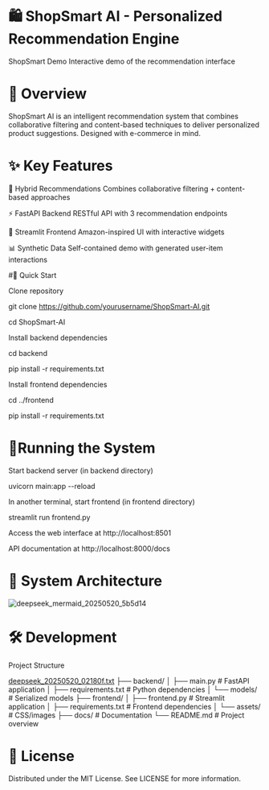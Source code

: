 # 🛍️ ShopSmart AI - Personalized Recommendation Engine
ShopSmart Demo Interactive demo of the recommendation interface

# 🌟 Overview
ShopSmart AI is an intelligent recommendation system that combines collaborative filtering and content-based techniques to deliver personalized product suggestions. Designed with e-commerce in mind.

# ✨ Key Features

🎯 Hybrid Recommendations	Combines collaborative filtering + content-based approaches

⚡ FastAPI Backend	RESTful API with 3 recommendation endpoints

💅 Streamlit Frontend	Amazon-inspired UI with interactive widgets

📊 Synthetic Data	Self-contained demo with generated user-item interactions

#🚀 Quick Start

 Clone repository

git clone https://github.com/yourusername/ShopSmart-AI.git

cd ShopSmart-AI

 Install backend dependencies

cd backend

pip install -r requirements.txt

 Install frontend dependencies

cd ../frontend

pip install -r requirements.txt

# 🏃Running the System

 Start backend server (in backend directory)

uvicorn main:app --reload

 In another terminal, start frontend (in frontend directory)

streamlit run frontend.py

Access the web interface at http://localhost:8501

API documentation at http://localhost:8000/docs

# 🧩 System Architecture
![deepseek_mermaid_20250520_5b5d14](https://github.com/user-attachments/assets/5c067a77-b37e-4a92-a9b5-1e3863faa694)

# 🛠️ Development

Project Structure

[deepseek_20250520_02180f.txt](https://github.com/user-attachments/files/20326169/deepseek_20250520_02180f.txt)
├── backend/
│   ├── main.py               # FastAPI application
│   ├── requirements.txt      # Python dependencies
│   └── models/               # Serialized models
├── frontend/
│   ├── frontend.py           # Streamlit application
│   ├── requirements.txt      # Frontend dependencies
│   └── assets/               # CSS/images
├── docs/                     # Documentation
└── README.md                 # Project overview


# 📜 License
Distributed under the MIT License. See LICENSE for more information.
